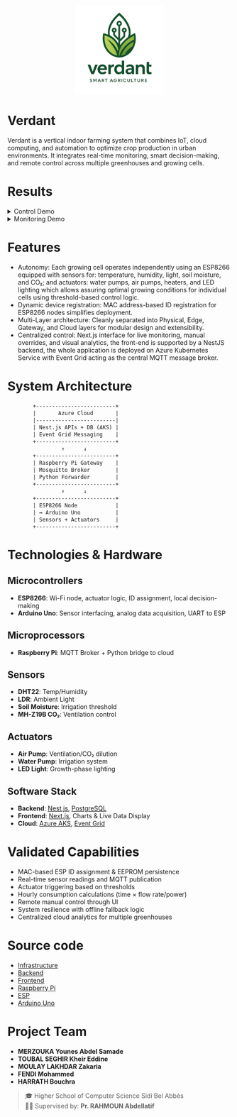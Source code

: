 <p align="center">
  <img src="logo.png" alt="Verdant Logo" width="200"/>
</p>

# Verdant
Verdant is a vertical indoor farming system that combines IoT, cloud computing, and automation to 
optimize crop production in urban environments. It integrates real-time monitoring, smart 
decision-making, and remote control across multiple greenhouses and growing cells.

# Results
<details>
    <summary>Control Demo</summary>
    <img src="gif/control.gif" alt="Control Demo">
</details>
<details>
    <summary>Monitoring Demo</summary>
    <img src="gif/monitoring.gif" alt="Monitoring Demo">
</details>

# Features
- Autonomy: Each growing cell operates independently using an ESP8266 equipped with sensors for: 
 temperature, humidity, light, soil moisture, and CO₂; and actuators: water pumps, air pumps, heaters, 
and LED lighting which allows assuring optimal growing conditions for individual cells using 
threshold-based control logic.
- Dynamic device registration: MAC address-based ID registration for ESP8266 nodes simplifies 
deployment.
- Multi-Layer architecture: Cleanly separated into Physical, Edge, Gateway, and Cloud layers 
for modular design and extensibility.
- Centralized control: Next.js interface for live monitoring, manual overrides, and visual 
analytics, the front-end is supported by a NestJS backend, the whole application is deployed on 
Azure Kubernetes Service with Event Grid acting as the central MQTT message broker.

# System Architecture
```
        +-------------------------+
        |       Azure Cloud       |
        |-------------------------|
        | Nest.js APIs + DB (AKS) |
        | Event Grid Messaging    |
        +-------------------------+
                 ↑      ↓
        +-------------------------+
        | Raspberry Pi Gateway    |
        | Mosquitto Broker        |
        | Python Forwarder        |
        +-------------------------+
                 ↑      ↓
        +-------------------------+
        | ESP8266 Node            |
        | ↔ Arduino Uno           |
        | Sensors + Actuators     |
        +-------------------------+
```

# Technologies & Hardware
## Microcontrollers
- **ESP8266**: Wi-Fi node, actuator logic, ID assignment, local decision-making
- **Arduino Uno**: Sensor interfacing, analog data acquisition, UART to ESP

## Microprocessors
- **Raspberry Pi**: MQTT Broker + Python bridge to cloud

## Sensors
- **DHT22**: Temp/Humidity
- **LDR**: Ambient Light
- **Soil Moisture**: Irrigation threshold
- **MH-Z19B CO₂**: Ventilation control

## Actuators
- **Air Pump**: Ventilation/CO₂ dilution
- **Water Pump**: Irrigation system
- **LED Light**: Growth-phase lighting

## Software Stack
- **Backend**: [Nest.js](https://nestjs.com/), [PostgreSQL](https://www.postgresql.org/)
- **Frontend**: [Next.js](https://nextjs.org/), Charts & Live Data Display
- **Cloud**: [Azure AKS](https://azure.microsoft.com/en-us/services/kubernetes-service/), [Event Grid](https://learn.microsoft.com/en-us/azure/event-grid/)

# Validated Capabilities
- MAC-based ESP ID assignment & EEPROM persistence
- Real-time sensor readings and MQTT publication
- Actuator triggering based on thresholds
- Hourly consumption calculations (time × flow rate/power)
- Remote manual control through UI
- System resilience with offline fallback logic
- Centralized cloud analytics for multiple greenhouses

# Source code
- [Infrastructure](https://github.com/skyline-greens/infra.git)
- [Backend](https://github.com/skyline-greens/backend.git)
- [Frontend](https://github.com/skyline-greens/frontend2.git)
- [Raspberry Pi](https://github.com/skyline-greens/pi.git)
- [ESP](https://github.com/skyline-greens/esp.git)
- [Arduino Uno](https://github.com/skyline-greens/arduino-uno.git)

# Project Team
- **MERZOUKA Younes Abdel Samade**
- **TOUBAL SEGHIR Kheir Eddine**
- **MOULAY LAKHDAR Zakaria**
- **FENDI Mohammed**
- **HARRATH Bouchra**

> 🎓 Higher School of Computer Science Sidi Bel Abbès  
> 🧑‍🏫 Supervised by: **Pr. RAHMOUN Abdellatif**
